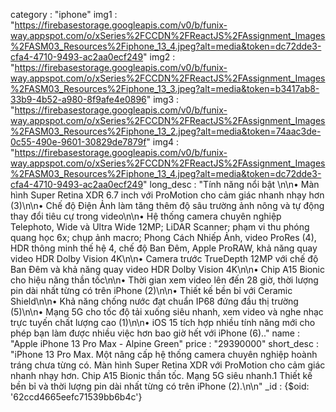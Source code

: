 category
: 
"iphone"
img1
: 
"https://firebasestorage.googleapis.com/v0/b/funix-way.appspot.com/o/xSeries%2FCCDN%2FReactJS%2FAssignment_Images%2FASM03_Resources%2Fiphone_13_4.jpeg?alt=media&token=dc72dde3-cfa4-4710-9493-ac2aa0ecf249"
img2
: 
"https://firebasestorage.googleapis.com/v0/b/funix-way.appspot.com/o/xSeries%2FCCDN%2FReactJS%2FAssignment_Images%2FASM03_Resources%2Fiphone_13_3.jpeg?alt=media&token=b3417ab8-33b9-4b52-a980-8f9afe4e0896"
img3
: 
"https://firebasestorage.googleapis.com/v0/b/funix-way.appspot.com/o/xSeries%2FCCDN%2FReactJS%2FAssignment_Images%2FASM03_Resources%2Fiphone_13_2.jpeg?alt=media&token=74aac3de-0c55-490e-9601-30829de7879f"
img4
: 
"https://firebasestorage.googleapis.com/v0/b/funix-way.appspot.com/o/xSeries%2FCCDN%2FReactJS%2FAssignment_Images%2FASM03_Resources%2Fiphone_13_4.jpeg?alt=media&token=dc72dde3-cfa4-4710-9493-ac2aa0ecf249"
long_desc
: 
"Tính năng nổi bật \n\n• Màn hình Super Retina XDR 6.7 inch với ProMotion cho cảm giác nhanh nhạy hơn (3)\n\n• Chế độ Điện Ảnh làm tăng thêm độ sâu trường ảnh nông và tự động thay đổi tiêu cự trong video\n\n• Hệ thống camera chuyên nghiệp Telephoto, Wide và Ultra Wide 12MP; LiDAR Scanner; phạm vi thu phóng quang học 6x; chụp ảnh macro; Phong Cách Nhiếp Ảnh, video ProRes (4), HDR thông minh thế hệ 4, chế độ Ban Đêm, Apple ProRAW, khả năng quay video HDR Dolby Vision 4K\n\n• Camera trước TrueDepth 12MP với chế độ Ban Đêm và khả năng quay video HDR Dolby Vision 4K\n\n• Chip A15 Bionic cho hiệu năng thần tốc\n\n• Thời gian xem video lên đến 28 giờ, thời lượng pin dài nhất từng có trên iPhone (2)\n\n• Thiết kế bền bỉ với Ceramic Shield\n\n• Khả năng chống nước đạt chuẩn IP68 đứng đầu thị trường (5)\n\n• Mạng 5G cho tốc độ tải xuống siêu nhanh, xem video và nghe nhạc trực tuyến chất lượng cao (1)\n\n• iOS 15 tích hợp nhiều tính năng mới cho phép bạn làm được nhiều việc hơn bao giờ hết với iPhone (6).."
name
: 
"Apple iPhone 13 Pro Max - Alpine Green"
price
: 
"29390000"
short_desc
: 
"iPhone 13 Pro Max. Một nâng cấp hệ thống camera chuyên nghiệp hoành tráng chưa từng có. Màn hình Super Retina XDR với ProMotion cho cảm giác nhanh nhạy hơn. Chip A15 Bionic thần tốc. Mạng 5G siêu nhanh.1 Thiết kế bền bỉ và thời lượng pin dài nhất từng có trên iPhone (2).\n\n"
_id
: 
{$oid: '62ccd4665eefc71539bb6b4c'}